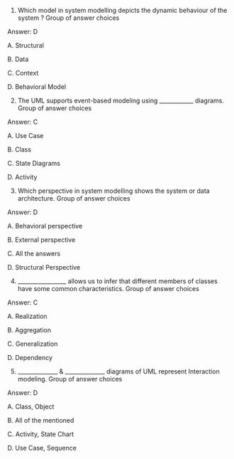 1. Which model in system modelling depicts the dynamic behaviour of the system ?
Group of answer choices

Answer: D

A. Structural

B. Data

C. Context

D. Behavioral Model

2. The UML supports event-based modeling using ____________ diagrams.
Group of answer choices

Answer: C

A. Use Case

B. Class

C. State Diagrams

D. Activity

3. Which perspective in system modelling shows the system or data architecture.
Group of answer choices

Answer: D

A. Behavioral perspective

B. External perspective

C. All the answers

D. Structural Perspective 

4. _________________ allows us to infer that different members of classes have some common characteristics.
Group of answer choices

Answer: C

A. Realization

B. Aggregation

C. Generalization

D. Dependency

5. ______________ & ______________ diagrams of UML represent Interaction modeling.
Group of answer choices

Answer: D

A. Class, Object

B. All of the mentioned

C. Activity, State Chart

D. Use Case, Sequence 